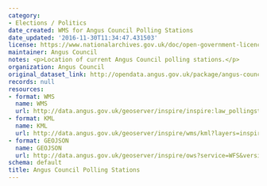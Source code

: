 ```yaml
---
category:
- Elections / Politics
date_created: WMS for Angus Council Polling Stations
date_updated: '2016-11-30T11:34:47.431503'
license: https://www.nationalarchives.gov.uk/doc/open-government-licence/version/3/
maintainer: Angus Council
notes: <p>Location of current Angus Council polling stations.</p>
organization: Angus Council
original_dataset_link: http://opendata.angus.gov.uk/package/angus-council-polling-stations
records: null
resources:
- format: WMS
  name: WMS
  url: http://data.angus.gov.uk/geoserver/inspire/inspire:law_pollingstations/wms?service=WMS&request=GetMap
- format: KML
  name: KML
  url: http://data.angus.gov.uk/geoserver/inspire/wms/kml?layers=inspire:law_pollingstations&mode=download
- format: GEOJSON
  name: GEOJSON
  url: http://data.angus.gov.uk/geoserver/inspire/ows?service=WFS&version=1.0.0&request=GetFeature&typeName=inspire:law_pollingstations&outputFormat=application%2Fjson&srsName=EPSG:3857
schema: default
title: Angus Council Polling Stations
---
```

